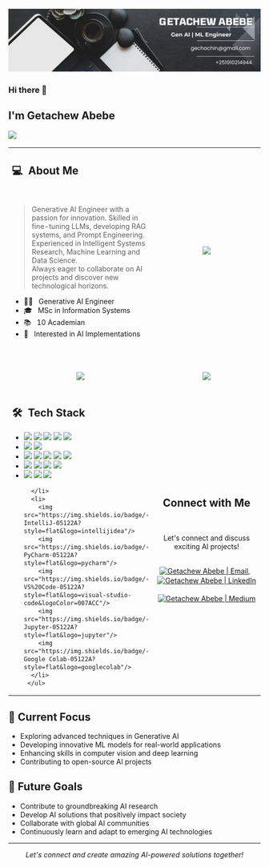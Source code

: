 
![Banner Image](https://github.com/GetachewAbebe/GetachewAbebe/blob/main/getachew_banner.png)

### Hi there 👋

## I'm Getachew Abebe
![](https://komarev.com/ghpvc/?username=your-GetachewAbebe&color=0069b4)

<table width="100%">
  <tr>
    <td width="55%">
      <h2> 💻 &nbsp;About Me </h2>
      <br>
      <blockquote>
        <p> 
          Generative AI Engineer with a passion for innovation. Skilled in fine-tuning LLMs, developing RAG systems, and Prompt Engineering.  
          <br>
          Experienced in Intelligent Systems Research, Machine Learning and Data Science.
          <br>
          Always eager to collaborate on AI projects and discover new technological horizons.
          <br>
        </p>
      </blockquote>
       <ul>
        <li>👩‍💻 &nbsp; Generative AI Engineer </li>
        <li>🎓 &nbsp; MSc in Information Systems </li>
        <li>📚 &nbsp; 10 Academian </li>
        <li>🤔 &nbsp; Interested in AI Implementations </li>
       </ul>
       <br>
    </td>
    <td width="45%">
     <p align="center">
      <a href="https://github.com/GetachewAbebe">
       <img src="https://github.com/Taabannn/Taabannn/blob/main/images/java-python-developer.png"/>
      </a>
     </p>
    </td>
  </tr>
  <tr>
    <td width="55%">
      <p align="center">
        <br>
        <img height="180em" src="https://github-readme-stats-eight-theta.vercel.app/api?username=GetachewAbebe&show_icons=true&theme=algolia&include_all_commits=true&count_private=true"/>
      </p>
    </td>
    <td width="45%">
      <p align="center">
        <br>
        <img height="165em" src="https://github-readme-stats.vercel.app/api/top-langs/?username=GetachewAbebe&theme=algolia&layout=compact"/>
      </p>
    </td>
  </tr>
  <tr>
   <td width="55%">
     <h2> 🛠 &nbsp;Tech Stack</h2>
     <ul>
      <li>
        <img src="https://img.shields.io/badge/-C++-05122A?style=flat&logo=C%2B%2B"/>
        <img src="https://img.shields.io/badge/-Java-05122A?style=flat&logo=java"/>
        <img src="https://img.shields.io/badge/-Python-05122A?style=flat&logo=python"/>
        <img src="https://img.shields.io/badge/-R-05122A?style=flat&logo=R&logoColor=276DC3"/>
        <img src="https://img.shields.io/badge/-Markdown-05122A?style=flat&logo=markdown"/>
      </li>
      <li>
        <img src="https://img.shields.io/badge/-Django-05122A?style=flat&logo=django"/>
        <img src="https://img.shields.io/badge/-Flask-05122A?style=flat&logo=flask"/>
      </li>
      <li>
        <img src="https://img.shields.io/badge/-HTML-05122A?style=flat&logo=HTML5"/>
        <img src="https://img.shields.io/badge/-CSS-05122A?style=flat&logo=CSS3"/>
        <img src="https://img.shields.io/badge/-JavaScript-05122A?style=flat&logo=javascript"/>
        <img src="https://img.shields.io/badge/-Bootstrap-05122A?style=flat&logo=bootstrap"/>
        <img src="https://img.shields.io/badge/-JQuery-05122A?style=flat&logo=jquery"/>
      </li>
      <li>
        <img src="https://img.shields.io/badge/-Linux-05122A?style=flat&logo=linux"/>
        <img src="https://img.shields.io/badge/-Git-05122A?style=flat&logo=git"/>
        <img src="https://img.shields.io/badge/-Github-05122A?style=flat&logo=github"/>
        <img src="https://img.shields.io/badge/-Gitlab-05122A?style=flat&logo=gitlab"/>
      </li>
      <li>
        <img src="https://img.shields.io/badge/-MySql-05122A?style=flat&logo=mysql"/>
        <img src="https://img.shields.io/badge/-SQLite-05122A?style=flat&logo=sqlite"/>
        <img src="https://img.shields.io/badge/-Docker -05122A?style=flat&logo=docker"/>

      </li>
      <li>
        <img src="https://img.shields.io/badge/-IntelliJ-05122A?style=flat&logo=intellijidea"/>
        <img src="https://img.shields.io/badge/-PyCharm-05122A?style=flat&logo=pycharm"/>
        <img src="https://img.shields.io/badge/-VS%20Code-05122A?style=flat&logo=visual-studio-code&logoColor=007ACC"/>
        <img src="https://img.shields.io/badge/-Jupyter-05122A?style=flat&logo=jupyter"/>
        <img src="https://img.shields.io/badge/-Google Colab-05122A?style=flat&logo=googlecolab"/>
      </li>
     </ul>
   </td>
   <td width="45%">
    <div align="center">
      <h2><b>Connect with Me</b></h2>
      <br>
      <p>Let's connect and discuss exciting AI projects!</p>
      <br>
      <a href="mailto:gechachin@gmail.com">
        <img align="center" alt="Getachew Abebe | Email" width="30em" src="https://img.icons8.com/color/48/000000/gmail.png" />
      </a> &nbsp;&nbsp;
      <a href="https://linkedin.com/in/getachewabebea">
        <img align="center" alt="Getachew Abebe | LinkedIn" width="30em" src="https://img.icons8.com/color/48/000000/linkedin.png" />
      </a> &nbsp;&nbsp;
      <a href="https://medium.com/@getachewabebe">
        <img align="center" alt="Getachew Abebe | Medium" width="30em" src="https://img.icons8.com/color/48/000000/medium-monogram.png" />
      </a>
    </div>
   </td>
  </tr>
</table>

## 🚀 Current Focus

- Exploring advanced techniques in Generative AI
- Developing innovative ML models for real-world applications
- Enhancing skills in computer vision and deep learning
- Contributing to open-source AI projects

## 🎯 Future Goals

- Contribute to groundbreaking AI research
- Develop AI solutions that positively impact society
- Collaborate with global AI communities
- Continuously learn and adapt to emerging AI technologies

---

<p align="center">
  <i>Let's connect and create amazing AI-powered solutions together!</i>
</p>
